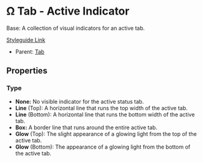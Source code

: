 # Ω Tab - Active Indicator

Base: A collection of visual indicators for an active tab.

[Styleguide Link](https://zpl.io/2pg4QON)

* Parent: [Tab](./)

## Properties

### Type

* **None:** No visible indicator for the active status tab.
* **Line** (Top): A horizontal line that runs the top width of the active tab.
* **Line** (Bottom): A horizontal line that runs the bottom width of the active tab.
* **Box:** A border line that runs around the entire active tab.
* **Glow** (Top): The slight appearance of a glowing light from the top of the active tab.
* **Glow** (Bottom): The appearance of a glowing light from the bottom of the active tab.
